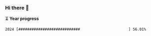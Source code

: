 ### Hi there :wave:

:hourglass_flowing_sand: **Year progress**

```txt
2024 [############################                      ] 56.01%
```
